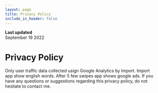 ```yaml
---
layout: page
title: Privacy Policy
include_in_header: false
---
```


**Last updated**  
September 19 2022

# Privacy Policy
Only user traffic data collected usign Google Analytics by Import. Import app show english words. After 5 few swipes app shows google ads. If you have any questions or suggestions regarding this privacy policy, do not hesitate to contact me.